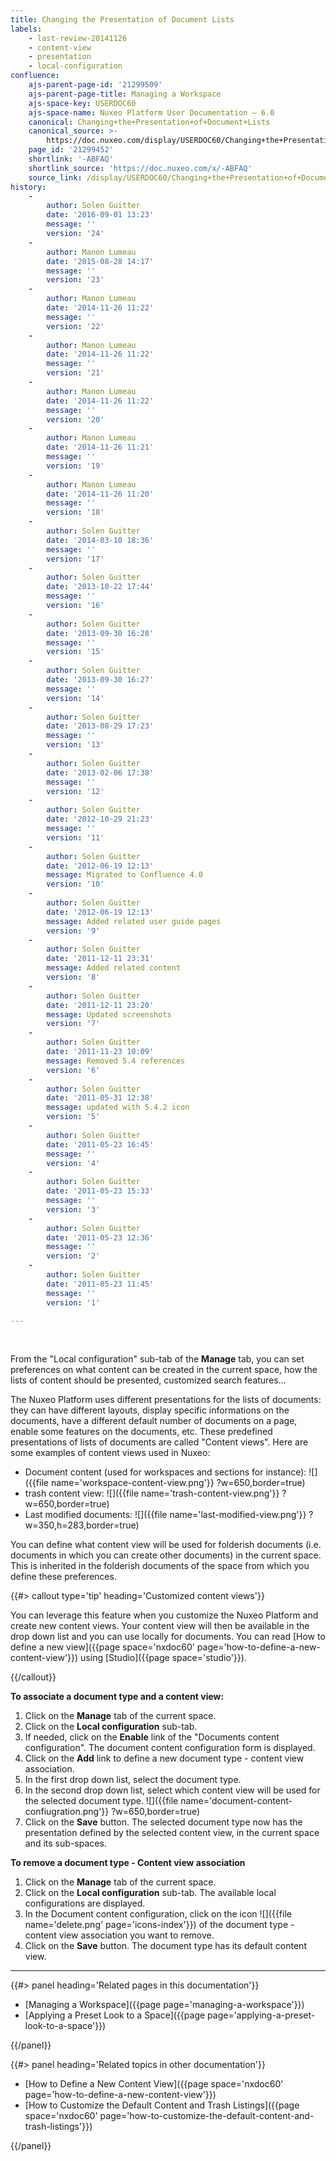 ```yaml
---
title: Changing the Presentation of Document Lists
labels:
    - last-review-20141126
    - content-view
    - presentation
    - local-configuration
confluence:
    ajs-parent-page-id: '21299509'
    ajs-parent-page-title: Managing a Workspace
    ajs-space-key: USERDOC60
    ajs-space-name: Nuxeo Platform User Documentation — 6.0
    canonical: Changing+the+Presentation+of+Document+Lists
    canonical_source: >-
        https://doc.nuxeo.com/display/USERDOC60/Changing+the+Presentation+of+Document+Lists
    page_id: '21299452'
    shortlink: '-ABFAQ'
    shortlink_source: 'https://doc.nuxeo.com/x/-ABFAQ'
    source_link: /display/USERDOC60/Changing+the+Presentation+of+Document+Lists
history:
    - 
        author: Solen Guitter
        date: '2016-09-01 13:23'
        message: ''
        version: '24'
    - 
        author: Manon Lumeau
        date: '2015-08-28 14:17'
        message: ''
        version: '23'
    - 
        author: Manon Lumeau
        date: '2014-11-26 11:22'
        message: ''
        version: '22'
    - 
        author: Manon Lumeau
        date: '2014-11-26 11:22'
        message: ''
        version: '21'
    - 
        author: Manon Lumeau
        date: '2014-11-26 11:22'
        message: ''
        version: '20'
    - 
        author: Manon Lumeau
        date: '2014-11-26 11:21'
        message: ''
        version: '19'
    - 
        author: Manon Lumeau
        date: '2014-11-26 11:20'
        message: ''
        version: '18'
    - 
        author: Solen Guitter
        date: '2014-03-10 18:36'
        message: ''
        version: '17'
    - 
        author: Solen Guitter
        date: '2013-10-22 17:44'
        message: ''
        version: '16'
    - 
        author: Solen Guitter
        date: '2013-09-30 16:28'
        message: ''
        version: '15'
    - 
        author: Solen Guitter
        date: '2013-09-30 16:27'
        message: ''
        version: '14'
    - 
        author: Solen Guitter
        date: '2013-08-29 17:23'
        message: ''
        version: '13'
    - 
        author: Solen Guitter
        date: '2013-02-06 17:38'
        message: ''
        version: '12'
    - 
        author: Solen Guitter
        date: '2012-10-29 21:23'
        message: ''
        version: '11'
    - 
        author: Solen Guitter
        date: '2012-06-19 12:13'
        message: Migrated to Confluence 4.0
        version: '10'
    - 
        author: Solen Guitter
        date: '2012-06-19 12:13'
        message: Added related user guide pages
        version: '9'
    - 
        author: Solen Guitter
        date: '2011-12-11 23:31'
        message: Added related content
        version: '8'
    - 
        author: Solen Guitter
        date: '2011-12-11 23:20'
        message: Updated screenshots
        version: '7'
    - 
        author: Solen Guitter
        date: '2011-11-23 10:09'
        message: Removed 5.4 references
        version: '6'
    - 
        author: Solen Guitter
        date: '2011-05-31 12:38'
        message: updated with 5.4.2 icon
        version: '5'
    - 
        author: Solen Guitter
        date: '2011-05-23 16:45'
        message: ''
        version: '4'
    - 
        author: Solen Guitter
        date: '2011-05-23 15:33'
        message: ''
        version: '3'
    - 
        author: Solen Guitter
        date: '2011-05-23 12:36'
        message: ''
        version: '2'
    - 
        author: Solen Guitter
        date: '2011-05-23 11:45'
        message: ''
        version: '1'

---
```

&nbsp;

From the "Local configuration" sub-tab of the **Manage** tab, you can set preferences on what content can be created in the current space, how the lists of content should be presented, customized search features...

The Nuxeo Platform uses different presentations for the lists of documents: they can have different layouts, display specific informations on the documents, have a different default number of documents on a page, enable some features on the documents, etc. These predefined presentations of lists of documents are called "Content views".
Here are some examples of content views used in Nuxeo:

*   Document content (used for workspaces and sections for instance):
    ![]({{file name='workspace-content-view.png'}} ?w=650,border=true)
*   trash content view:
    ![]({{file name='trash-content-view.png'}} ?w=650,border=true)
*   Last modified documents:
    ![]({{file name='last-modified-view.png'}} ?w=350,h=283,border=true)

You can define what content view will be used for folderish documents (i.e. documents in which you can create other documents) in the current space. This is inherited in the folderish documents of the space from which you define these preferences.

{{#> callout type='tip' heading='Customized content views'}}

You can leverage this feature when you customize the Nuxeo Platform and create new content views. Your content view will then be available in the drop down list and you can use locally for documents. You can read [How to define a new view]({{page space='nxdoc60' page='how-to-define-a-new-content-view'}}) using [Studio]({{page space='studio'}}).

{{/callout}}

**To associate a document type and a content view:**

1.  Click on the **Manage** tab of the current space.
2.  Click on the **Local configuration** sub-tab.
3.  If needed, click on the **Enable** link of the "Documents content configuration".
    The document content configuration form is displayed.
4.  Click on the **Add** link to define a new document type - content view association.
5.  In the first drop down list, select the document type.
6.  In the second drop down list, select which content view will be used for the selected document type.
    ![]({{file name='document-content-confiugration.png'}} ?w=650,border=true)
7.  Click on the **Save** button.
    The selected document type now has the presentation defined by the selected content view, in the current space and its sub-spaces.

**To remove a document type - Content view association**

1.  Click on the **Manage** tab of the current space.
2.  Click on the **Local configuration** sub-tab.
    The available local configurations are displayed.
3.  In the Document content configuration, click on the icon&nbsp;![]({{file name='delete.png' page='icons-index'}}) of the document type - content view association you want to remove.
4.  Click on the **Save** button.
    The document type has its default content view.

* * *

<div class="row" data-equalizer data-equalize-on="medium"><div class="column medium-6">{{#> panel heading='Related pages in this documentation'}}

*   [Managing a Workspace]({{page page='managing-a-workspace'}})
*   [Applying a Preset Look to a Space]({{page page='applying-a-preset-look-to-a-space'}})

{{/panel}}</div><div class="column medium-6">{{#> panel heading='Related topics in other documentation'}}

*   [How to Define a New Content View]({{page space='nxdoc60' page='how-to-define-a-new-content-view'}})
*   [How to Customize the Default Content and Trash Listings]({{page space='nxdoc60' page='how-to-customize-the-default-content-and-trash-listings'}})

{{/panel}}</div></div>